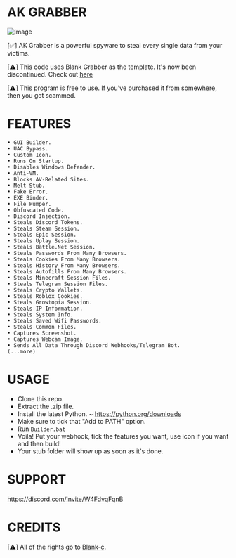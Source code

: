 # AK GRABBER
![image](https://github.com/unknownchesspawn/AK-grabber/blob/main/AKgui.png?raw=true)


[✅] AK Grabber is a powerful spyware to steal every single data from your victims.

[⚠️] This code uses Blank Grabber as the template. It's now been discontinued. Check out [here](https://github.com/blank-c/blank-grabber)

[⚠️] This program is free to use. If you've purchased it from somewhere, then you got scammed.

# FEATURES
```
• GUI Builder.
• UAC Bypass.
• Custom Icon.
• Runs On Startup.
• Disables Windows Defender.
• Anti-VM.
• Blocks AV-Related Sites.
• Melt Stub.
• Fake Error.
• EXE Binder.
• File Pumper.
• Obfuscated Code.
• Discord Injection.
• Steals Discord Tokens.
• Steals Steam Session.
• Steals Epic Session.
• Steals Uplay Session.
• Steals Battle.Net Session.
• Steals Passwords From Many Browsers.
• Steals Cookies From Many Browsers.
• Steals History From Many Browsers.
• Steals Autofills From Many Browsers.
• Steals Minecraft Session Files.
• Steals Telegram Session Files.
• Steals Crypto Wallets.
• Steals Roblox Cookies.
• Steals Growtopia Session.
• Steals IP Information.
• Steals System Info.
• Steals Saved Wifi Passwords.
• Steals Common Files.
• Captures Screenshot.
• Captures Webcam Image.
• Sends All Data Through Discord Webhooks/Telegram Bot.
(...more)
```
# USAGE
- Clone this repo.
- Extract the .zip file.
- Install the latest Python. ~ https://python.org/downloads
- Make sure to tick that "Add to PATH" option.
- Run `Builder.bat`
- Voila! Put your webhook, tick the features you want, use icon if you want and then build!
- Your stub folder will show up as soon as it's done.

# SUPPORT
https://discord.com/invite/W4FdvqFqnB

# CREDITS
[⚠️] All of the rights go to [Blank-c](https://github.com/blank-c).
